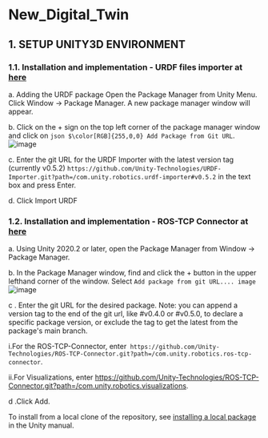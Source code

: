 # New_Digital_Twin
## 1. SETUP UNITY3D ENVIRONMENT

### 1.1. Installation and implementation - URDF files importer at [here](https://github.com/Unity-Technologies/URDF-Importer)

a. Adding the URDF package
Open the Package Manager from Unity Menu. Click Window -> Package Manager. A new package manager window will appear.

b. Click on the + sign on the top left corner of the package manager window and click on ```json $\color[RGB]{255,0,0} Add Package from Git URL```.
![image](https://github.com/AIALab-TeamAI/New_Digital_Twin/assets/58129562/6368b1e7-7c03-497a-a97d-6eb8091e2a51)

c. Enter the git URL for the URDF Importer with the latest version tag (currently v0.5.2)
``` https://github.com/Unity-Technologies/URDF-Importer.git?path=/com.unity.robotics.urdf-importer#v0.5.2 ``` 
in the text box and press Enter.

d. Click Import URDF

### 1.2. Installation and implementation - ROS-TCP Connector at [here](https://github.com/Unity-Technologies/ROS-TCP-Connector)

a. Using Unity 2020.2 or later, open the Package Manager from Window -> Package Manager.

b. In the Package Manager window, find and click the + button in the upper lefthand corner of the window. Select ``` Add package from git URL....
image ```
![image](https://github.com/AIALab-TeamAI/New_Digital_Twin/assets/58129562/5dfc62e5-3b46-4d35-b16a-a32ad5940c45)

c . Enter the git URL for the desired package. Note: you can append a version tag to the end of the git url, like #v0.4.0 or #v0.5.0, to declare a specific package version, or exclude the tag to get the latest from the package's main branch.

  i.For the ROS-TCP-Connector, enter``` https://github.com/Unity-Technologies/ROS-TCP-Connector.git?path=/com.unity.robotics.ros-tcp-connector```.

  ii.For Visualizations, enter https://github.com/Unity-Technologies/ROS-TCP-Connector.git?path=/com.unity.robotics.visualizations.

d .Click Add.

To install from a local clone of the repository, see [installing a local package](https://docs.unity3d.com/Manual/upm-ui-local.html) in the Unity manual.

